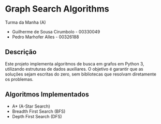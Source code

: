 # Graph Search Algorithms

Turma da Manha (A)

- Guilherme de Sousa Cirumbolo - 00330049
- Pedro Marhofer Alles - 00326188

## Descrição
Este projeto implementa algoritmos de busca em grafos em Python 3, utilizando estruturas de dados auxiliares. O objetivo é garantir que as soluções sejam escritas do zero, sem bibliotecas que resolvam diretamente os problemas.

## Algoritmos Implementados
- A* (A-Star Search)
- Breadth First Search (BFS)
- Depth First Search (DFS)
